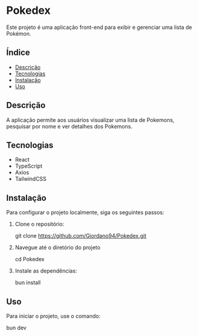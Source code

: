 # Pokedex

Este projeto é uma aplicação front-end para exibir e gerenciar uma lista de Pokémon.

## Índice

- [Descrição](#descrição)
- [Tecnologias](#tecnologias)
- [Instalação](#instalação)
- [Uso](#uso)


## Descrição

A aplicação permite aos usuários visualizar uma lista de Pokemons, pesquisar por nome e ver detalhes dos Pokemons.

## Tecnologias

- React
- TypeScript
- Axios
- TailwindCSS

## Instalação

Para configurar o projeto localmente, siga os seguintes passos:

1. Clone o repositório:
   
   git clone https://github.com/Giordano94/Pokedex.git
  

2. Navegue até o diretório do projeto
   
   cd Pokedex

3. Instale as dependências:
   
   bun install

## Uso

   Para iniciar o projeto, use o comando:

   bun dev 




   

